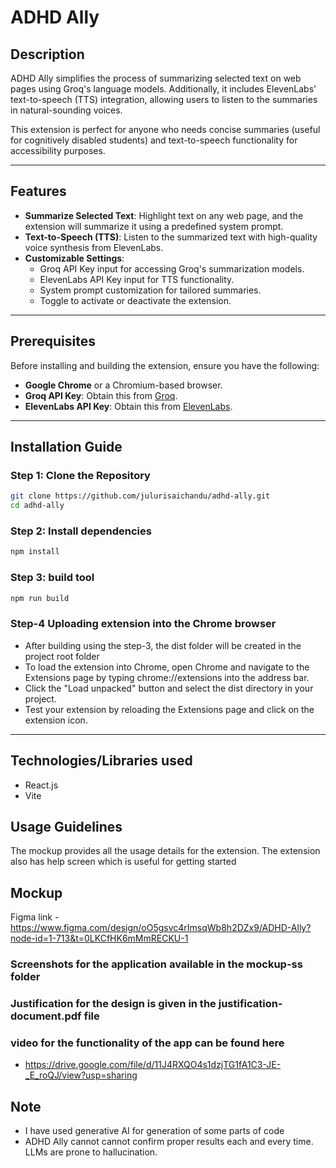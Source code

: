 # ADHD Ally

## Description
ADHD Ally simplifies the process of summarizing selected text on web pages using Groq's language models. Additionally, it includes ElevenLabs' text-to-speech (TTS) integration, allowing users to listen to the summaries in natural-sounding voices. 

This extension is perfect for anyone who needs concise summaries (useful for cognitively disabled students) and text-to-speech functionality for accessibility purposes.

---

## Features
- **Summarize Selected Text**: Highlight text on any web page, and the extension will summarize it using a predefined system prompt.
- **Text-to-Speech (TTS)**: Listen to the summarized text with high-quality voice synthesis from ElevenLabs.
- **Customizable Settings**:
  - Groq API Key input for accessing Groq's summarization models.
  - ElevenLabs API Key input for TTS functionality.
  - System prompt customization for tailored summaries.
  - Toggle to activate or deactivate the extension.

---

## Prerequisites
Before installing and building the extension, ensure you have the following:
- **Google Chrome** or a Chromium-based browser.
- **Groq API Key**: Obtain this from [Groq](https://console.groq.com/keys).
- **ElevenLabs API Key**: Obtain this from [ElevenLabs](https://elevenlabs.io/app/settings/api-keys).

---

## Installation Guide

### Step 1: Clone the Repository
```bash
git clone https://github.com/julurisaichandu/adhd-ally.git
cd adhd-ally
```

### Step 2: Install dependencies
```bash
npm install
```

### Step 3: build tool
```bash
npm run build
```

### Step-4 Uploading extension into the Chrome browser
- After building using the step-3, the dist folder will be created in the project root folder
- To load the extension into Chrome, open Chrome and navigate to the Extensions page by typing chrome://extensions into the address bar. 
- Click the "Load unpacked" button and select the dist directory in your project.
- Test your extension by reloading the Extensions page and click on the extension icon.

---
## Technologies/Libraries used
- React.js
- Vite

## Usage Guidelines
The mockup provides all the usage details for the extension. The extension also has help screen which is useful for getting started

## Mockup
Figma link - https://www.figma.com/design/oO5gsvc4rImsqWb8h2DZx9/ADHD-Ally?node-id=1-713&t=0LKCfHK6mMmRECKU-1

### Screenshots for the application available in the mockup-ss folder

### Justification for the design is given in the justification-document.pdf file
### video for the functionality of the app can be found here
- https://drive.google.com/file/d/11J4RXQO4s1dzjTG1fA1C3-JE-_E_roQJ/view?usp=sharing


## Note
- I have used generative AI for generation of some parts of code
- ADHD Ally cannot cannot confirm proper results each and every time. LLMs are prone to hallucination.






